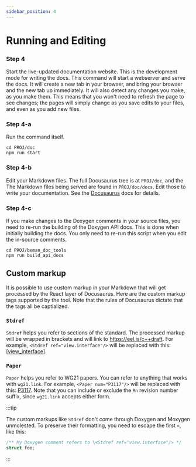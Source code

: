 ```yaml
---
sidebar_position: 4
---
```


# Running and Editing

### Step 4
Start the live-updated documentation website.  This is the development mode
for writing the docs.  This command will start a webserver and serve the docs.
It will create a new tab in your browser, and bring your browser and the new
tab up immediately.  It will also detect any changes you make, as you make
them.  This means that you won't need to refresh the page to see changes; the
pages will simply change as you save edits to your files, and even as you add
new files.

### Step 4-a
Run the command itself.
```term
cd PROJ/doc
npm run start
```

### Step 4-b

Edit your Markdown files.  The full Docusaurus tree is at `PROJ/doc`, and the
The Markdown files being served are found in `PROJ/doc/docs`.  Edit those to
write your documentation.  See the [Docusaurus](https://docusaurus.io/) docs
for details.

### Step 4-c
If you make changes to the Doxygen comments in your source files, you need to
re-run the building of the Doxygen API docs.  This is done when initially
building the docs.  You only need to re-run this script when you edit the
in-source comments.
```term
cd PROJ/beman_doc_tools
npm run build_api_docs
```

## Custom markup

It is possible to use custom markup in your Markdown that will get processed
by the React layer of Docusaurus.  Here are the custom markup tags supported
by the tool.  Note that the rules of Docusaurus dictate that the tags all be
captialized.

### `Stdref`

`Stdref` helps you refer to sections of the standard.  The processed markup
will be wrapped in brackets and will link to https://eel.is/c++draft.  For
example, `<Stdref ref="view.interface"/>` will be replaced with this:
\[[view_interface](https://eel.is/c++draft/view.interface)\].

### `Paper`

`Paper` helps you refer to WG21 papers.  You can refer to anything that works
with `wg21.link`.  For example, `<Paper num="P3117"/>` will be replaced with
this: [P3117](https://wg21.link/P3117).  Note that you can include or exclude
the `Rn` revision number suffix, since `wg21.link` accepts either form.

:::tip

The custom markups like `Stdref` don't come through Doxygen and Moxygen
unmolested.  To preserve their formatting, you need to escape the first `<`,
like this:

```cpp
/** My Doxygen comment refers to \<Stdref ref="view.interface"/> */
struct foo;
```

:::
